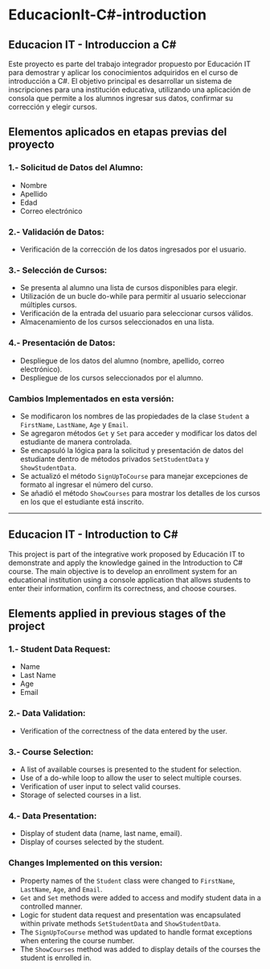 # EducacionIt-C#-introduction

## Educacion IT - Introduccion a C#

Este proyecto es parte del trabajo integrador propuesto por Educación IT para demostrar y aplicar los conocimientos adquiridos en el curso de introducción a C#. El objetivo principal es desarrollar un sistema de inscripciones para una institución educativa, utilizando una aplicación de consola que permite a los alumnos ingresar sus datos, confirmar su corrección y elegir cursos.

## Elementos aplicados en etapas previas del proyecto

### 1.- Solicitud de Datos del Alumno:

* Nombre
* Apellido
* Edad
* Correo electrónico

### 2.- Validación de Datos:

* Verificación de la corrección de los datos ingresados por el usuario.

### 3.- Selección de Cursos:

* Se presenta al alumno una lista de cursos disponibles para elegir.
* Utilización de un bucle do-while para permitir al usuario seleccionar múltiples cursos.
* Verificación de la entrada del usuario para seleccionar cursos válidos.
* Almacenamiento de los cursos seleccionados en una lista.

### 4.- Presentación de Datos:

* Despliegue de los datos del alumno (nombre, apellido, correo electrónico).
* Despliegue de los cursos seleccionados por el alumno.

### Cambios Implementados en esta versión:

* Se modificaron los nombres de las propiedades de la clase `Student` a `FirstName`, `LastName`, `Age` y `Email`.
* Se agregaron métodos `Get` y `Set` para acceder y modificar los datos del estudiante de manera controlada.
* Se encapsuló la lógica para la solicitud y presentación de datos del estudiante dentro de métodos privados `SetStudentData` y `ShowStudentData`.
* Se actualizó el método `SignUpToCourse` para manejar excepciones de formato al ingresar el número del curso.
* Se añadió el método `ShowCourses` para mostrar los detalles de los cursos en los que el estudiante está inscrito.
----------------------------------------------------------------------------------------------------------------------------------------------------------

## Educacion IT - Introduction to C#

This project is part of the integrative work proposed by Educación IT to demonstrate and apply the knowledge gained in the Introduction to C# course. The main objective is to develop an enrollment system for an educational institution using a console application that allows students to enter their information, confirm its correctness, and choose courses.

## Elements applied in previous stages of the project

### 1.- Student Data Request:

* Name
* Last Name
* Age
* Email

### 2.- Data Validation:

* Verification of the correctness of the data entered by the user.

### 3.- Course Selection:

* A list of available courses is presented to the student for selection.
* Use of a do-while loop to allow the user to select multiple courses.
* Verification of user input to select valid courses.
* Storage of selected courses in a list.

### 4.- Data Presentation:

* Display of student data (name, last name, email).
* Display of courses selected by the student.

### Changes Implemented on this version:


- Property names of the `Student` class were changed to `FirstName`, `LastName`, `Age`, and `Email`.
- `Get` and `Set` methods were added to access and modify student data in a controlled manner.
- Logic for student data request and presentation was encapsulated within private methods `SetStudentData` and `ShowStudentData`.
- The `SignUpToCourse` method was updated to handle format exceptions when entering the course number.
- The `ShowCourses` method was added to display details of the courses the student is enrolled in.
